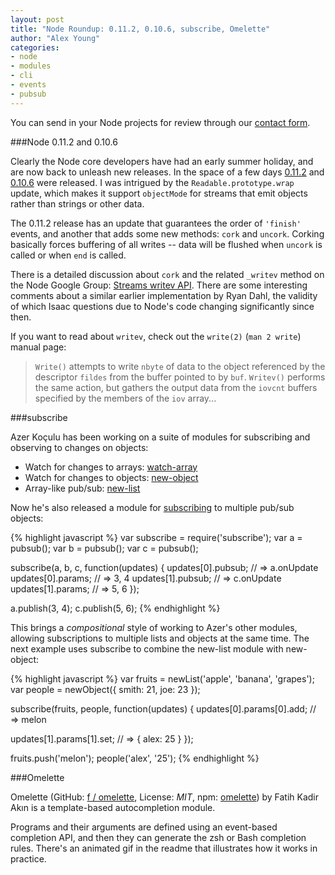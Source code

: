 ```yaml
---
layout: post
title: "Node Roundup: 0.11.2, 0.10.6, subscribe, Omelette"
author: "Alex Young"
categories: 
- node
- modules
- cli
- events
- pubsub
---
```


<div class="intro">
You can send in your Node projects for review through our <a href="/contact.html">contact form</a>.
</div>

###Node 0.11.2 and 0.10.6

Clearly the Node core developers have had an early summer holiday, and are now back to unleash new releases.  In the space of a few days [0.11.2](http://blog.nodejs.org/2013/05/13/node-v0-11-2-unstable/) and [0.10.6](http://blog.nodejs.org/2013/05/14/node-v0-10-6-stable/) were released.  I was intrigued by the `Readable.prototype.wrap` update, which makes it support `objectMode` for streams that emit objects rather than strings or other data.

The 0.11.2 release has an update that guarantees the order of `'finish'` events, and another that adds some new methods: `cork` and `uncork`.  Corking basically forces buffering of all writes -- data will be flushed when `uncork` is called or when `end` is called.

There is a detailed discussion about `cork` and the related `_writev` method on the Node Google Group: [Streams writev API](https://groups.google.com/d/msg/nodejs/UNWhF64KeQI/zN2VCWYkMhcJ).  There are some interesting comments about a similar earlier implementation by Ryan Dahl, the validity of which Isaac questions due to Node's code changing significantly since then.

If you want to read about `writev`, check out the `write(2)` (`man 2 write`) manual page:

> `Write()` attempts to write `nbyte` of data to the object referenced by the descriptor `fildes` from the buffer pointed to by `buf`.  `Writev()` performs the same action, but gathers the output data from the `iovcnt` buffers specified by the members of the `iov` array...

###subscribe

Azer Koçulu has been working on a suite of modules for subscribing and observing to changes on objects:

* Watch for changes to arrays: [watch-array](https://github.com/azer/watch-array)
* Watch for changes to objects: [new-object](https://github.com/azer/new-object)
* Array-like pub/sub: [new-list](https://github.com/azer/new-list)

Now he's also released a module for [subscribing](https://github.com/azer/pubsub) to multiple pub/sub objects:

{% highlight javascript %}
var subscribe = require('subscribe');
var a = pubsub();
var b = pubsub();
var c = pubsub();

subscribe(a, b, c, function(updates) {
  updates[0].pubsub;
  // => a.onUpdate
  updates[0].params;
  // => 3, 4
  updates[1].pubsub;
  // => c.onUpdate
  updates[1].params;
  // => 5, 6
});

a.publish(3, 4);
c.publish(5, 6);
{% endhighlight %}

This brings a _compositional_ style of working to Azer's other modules, allowing subscriptions to multiple lists and objects at the same time.  The next example uses subscribe to combine the new-list module with new-object:

{% highlight javascript %}
var fruits = newList('apple', 'banana', 'grapes');
var people = newObject({ smith: 21, joe: 23 });

subscribe(fruits, people, function(updates) {
  updates[0].params[0].add;
  // => melon

  updates[1].params[1].set;
  // => { alex: 25 }
});

fruits.push('melon');
people('alex', '25');
{% endhighlight %}

###Omelette

Omelette (GitHub: [f / omelette](https://github.com/f/omelette), License: _MIT_, npm: [omelette](https://npmjs.org/package/omelette)) by Fatih Kadir Akın is a template-based autocompletion module.

Programs and their arguments are defined using an event-based completion API, and then they can generate the zsh or Bash completion rules.  There's an animated gif in the readme that illustrates how it works in practice.

